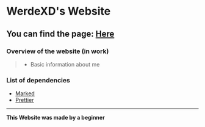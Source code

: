 # WerdeXD's Website

## You can find the page: [Here](https://werdexd.github.io/Website/)

### Overview of the website (in work)

> -   Basic information about me

### List of dependencies

-   [Marked](https://www.npmjs.com/package/marked)
-   [Prettier](https://www.npmjs.com/package/prettier)

---

**This Website was made by a beginner**
